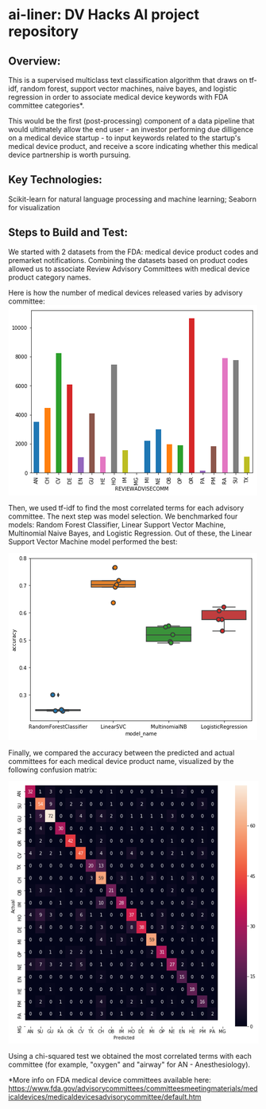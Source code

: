# ai-liner: DV Hacks AI project repository

## Overview:
This is a supervised multiclass text classification algorithm that draws on tf-idf, random forest, support vector machines, naive bayes, and logistic regression in order to associate medical device keywords with FDA committee categories*.

This would be the first (post-processing) component of a data pipeline that would ultimately allow the end user - an investor performing due dilligence on a medical device startup - to input keywords related to the startup's medical device product, and receive a score indicating whether this medical device partnership is worth pursuing.

## Key Technologies:
Scikit-learn for natural language processing and machine learning; Seaborn for visualization

## Steps to Build and Test:

We started with 2 datasets from the FDA: medical device product codes and premarket notifications. 
Combining the datasets based on product codes allowed us to associate Review Advisory Committees with medical device product category names. 

Here is how the number of medical devices released varies by advisory committee:
![Device Counts](https://github.com/nchitale/ai-liner/blob/master/device_counts.png)

Then, we used tf-idf to find the most correlated terms for each advisory committee.
The next step was model selection. We benchmarked four models: Random Forest Classifier, Linear Support Vector Machine, Multinomial Naive Bayes, and Logistic Regression. Out of these, the Linear Support Vector Machine model performed the best:

![Model Selection](https://github.com/nchitale/ai-liner/blob/master/model_selection.png)

Finally, we compared the accuracy between the predicted and actual committees for each medical device product name, visualized by the following confusion matrix:

![Confusion Matrix](https://github.com/nchitale/ai-liner/blob/master/confusion_matrix.png)

Using a chi-squared test we obtained the most correlated terms with each committee (for example, "oxygen" and "airway" for AN - Anesthesiology). 

*More info on FDA medical device committees available here: https://www.fda.gov/advisorycommittees/committeesmeetingmaterials/medicaldevices/medicaldevicesadvisorycommittee/default.htm
